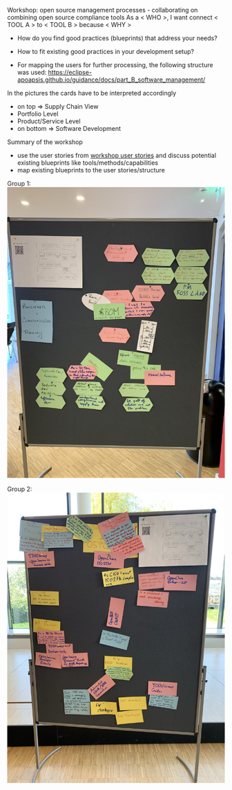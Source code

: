Workshop: open source management processes - collaborating on combining open source compliance tools
As a < WHO >, I want connect < TOOL A > to < TOOL B > because < WHY >
- How do you find good practices (blueprints) that address your needs?
- How to fit existing good practices in your development setup?

- For mapping the users for further processing, the following structure was used: https://eclipse-apoapsis.github.io/guidance/docs/part_B_software_management/

In the pictures the cards have to be interpreted accordingly
- on top => Supply Chain View
- Portfolio Level
- Product/Service Level
- on bottom => Software Development

Summary of the workshop
- use the user stories from [workshop user stories](../workshop_user_stories/workshop_user_stories.md) and discuss potential existing blueprints like tools/methods/capabilities
- map existing blueprints to the user stories/structure

Group 1:
![Blueprints Group 1](blueprints_group1.jfif)

Group 2:
![Blueprints Group 2](blueprints_group2.jfif)
